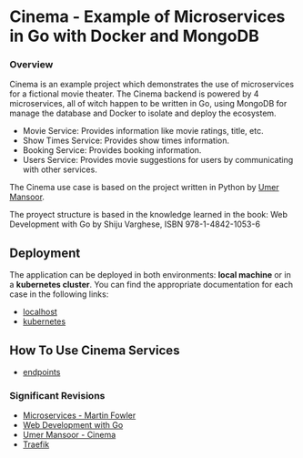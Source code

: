 # Cinema - Example of Microservices in Go with Docker and MongoDB

### Overview

Cinema is an example project which demonstrates the use of microservices for a fictional movie theater.
The Cinema backend is powered by 4 microservices, all of witch happen to be written in Go, using MongoDB for manage the database and Docker to isolate and deploy the ecosystem.

 * Movie Service: Provides information like movie ratings, title, etc.
 * Show Times Service: Provides show times information.
 * Booking Service: Provides booking information. 
 * Users Service: Provides movie suggestions for users by communicating with other services.

The Cinema use case is based on the project written in Python by [Umer Mansoor](https://github.com/umermansoor/microservices).

The proyect structure is based in the knowledge learned in the book: Web
Development with Go by Shiju Varghese, ISBN 978-1-4842-1053-6

## Deployment

The application can be deployed in both environments: **local machine** or in a **kubernetes cluster**. You can find the appropriate documentation for each case in the following links:

* [localhost](./docs/localhost.md)
* [kubernetes](./docs/kubernetes.md)

## How To Use Cinema Services

* [endpoints](./docs/testing.md)

### Significant Revisions

* [Microservices - Martin Fowler](http://martinfowler.com/articles/microservices.html)
* [Web Development with Go](http://www.apress.com/9781484210536)
* [Umer Mansoor - Cinema](https://github.com/umermansoor/microservices)
* [Traefik](https://traefik.io/)